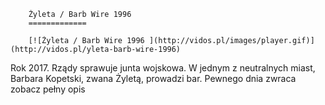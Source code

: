 
        Żyleta / Barb Wire 1996 
        =============
        
        [![Żyleta / Barb Wire 1996 ](http://vidos.pl/images/player.gif)](http://vidos.pl/yleta-barb-wire-1996)
        
        
 Rok 2017. Rządy sprawuje junta wojskowa. W jednym z neutralnych miast, Barbara Kopetski, zwana Żyletą, prowadzi bar. Pewnego dnia zwraca zobacz pełny opis
    